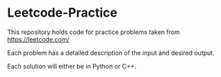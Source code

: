 # Leetcode-Practice
This repository holds code for practice problems taken from https://leetcode.com/

Each problem has a detailed description of the input and desired output.

Each solution will either be in Python or C++.
